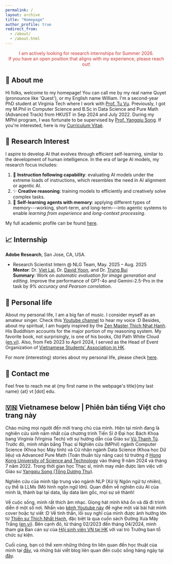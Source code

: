 ```yaml
---
permalink: / 
layout: archive
title: "Homepage"
author_profile: true
redirect_from:
  - /about/
  - /about.html
---
```


<!-- **"Think big, act small, and move fast"**\ -->
<!-- Để xem phiên bản tiếng Việt của trang này, vui lòng kéo xuống dưới hoặc nhấn vào [đây](https://dovanquyet.github.io/#-trang-chủ-phiên-bản-tiếng-việt-cho-trang-này) -->
<!-- > I am open to supervising UG students who are academically strong, highly motivated, and having a decent AI-coding skill (Python, Pytorch, and Huggingface Transformers are preferred). If you are interested in NLP and want to collaborate with me, feel free to contact and send your CV + Unofficial Transcript to me via email.  -->

<p style="color: #cc3333; text-align: center; margin-bottom: 15px;">
  I am actively looking for research internships for Summer 2026.<br>
  If you have an open position that aligns with my experience, please reach out!
</p>


## 👋 About me

Hi folks, welcome to my homepage! You can call me by my real name Quyet (pronounce like 'Quest'), or my English name William. I'm a second-year PhD student at Virginia Tech where I work with [Prof. Tu Vu](https://tuvllms.github.io/). Previously, I got my M.Phil in Computer Science and B.Sc in Data Science and Pure Math (Advanced Track) from HKUST in Sep 2024 and July 2022. During my MPhil program, I was fortunate to be supervised by [Prof. Yangqiu Song](https://www.cse.ust.hk/~yqsong/).
If you're interested, here is my [Curriculum Vitaé](https://drive.google.com/file/d/1eju1ri1dniuO0W66DYmKJNEgQStRtaus/view?usp=sharing).


## 🔬 Research Interest

I aspire to develop AI that evolves through efficient self-learning, similar to the development of human intelligence. In the era of large AI models, my research focus includes:
<!-- From my viewpoint, data is everything in AI. Methodologies are not magic but stems from data and use data to train AI models. Thus, my research fully focuses on data. -->

1. 📜 **Instruction following capability**: evaluating AI models under the extreme loads of instructions, which resembles the need in AI alignment or agentic AI.
1. ✨ **Creative reasoning**: training models to efficiently and creatively solve complex tasks.
1. 💾 **Self-learning agents with memory**: applying different types of memory---working, short-term, and long-term---into agentic systems to enable *learning from experience* and *long-context processing*. 
<!-- 1. **Neuro-symbolic reasoning system**: learning both system-1 and sytem-2 reasoning capability in an efficient way and within a model by combining neural and symbolic modules. -->
<!-- 1. **Automatic evaluation**: developing techniques to enhance automatic evaluation of AI-generated data is key for future AI development. -->

My full academic profile can be found [here](https://dovanquyet.github.io/academic).


## 📈 Internship

**Adobe Research**, San Jose, CA, USA.
- Research Scientist Intern @ NLG Team, May. 2025 – Aug. 2025\
  **Mentor**: Dr. [Viet Lai](https://laiviet.github.io/), Dr. [David Yoon](https://david-yoon.github.io/), and Dr. [Trung Bui](https://sites.google.com/site/trungbuistanford/Home?authuser=0)\
  **Summary**: Work on *automatic evaluation for image generation and editing*. Improve the performance of GPT-4o and Gemini-2.5-Pro in the task by *9% accuracy and Pearson correlation*.


## 🎤 Personal life

About my personal life, I am a big fan of music. I consider myself as an amateur singer. Check this [Youtube channel](https://www.youtube.com/channel/UCw0K4xQPwp8wZp6rkWRcTCg) to hear my voice :D Besides, about my spiritual, I am hugely inspired by the [Zen Master Thich Nhat Hanh](https://plumvillage.org/thich-nhat-hanh/). His Buddhism accounts for the major portion of my reasoning system. My favorite book, not surprisingly, is one of his books, Old Path White Cloud ([en](https://terebess.hu/zen/mesterek/Thich%20Nhat%20Hanh%20-%20Old%20Path%20White%20Clouds.pdf),[vi](https://thuvienhoasen.org/images/file/3GfDvp1G0QgQAHtP/duong-xua-may-trang.pdf)). Also, from Feb 2023 to April 2024, I served as the Head of Event Organization of [Vietnamese Students' Association in HK](https://www.facebook.com/profile.php?id=100087606602683).

For more (interesting) stories about my personal life, please check [here](https://dovanquyet.github.io/posts/vi/chuyen-hang-ngay).


## 📧 Contact me

Feel free to reach me at {my first name in the webpage's title}{my last name} {at} vt [dot] edu.


## 🇻🇳 Vietnamese below | Phiên bản tiếng Việt cho trang này
<!-- <details>
  <summary></summary> -->

Chào mừng mọi người đến mới trang chủ của mình. Hiện tại mình đang là nghiên cứu sinh năm nhất của chương trình Tiến Sĩ ở Đại học Bách Khoa bang Virginia (Virginia Tech) với sự hướng dẫn của Giáo sư [Vũ Thanh Tú](https://tuvllms.github.io/). Trước đó, mình nhận bằng Thạc sĩ Nghiên cứu (MPhil) ngành Computer Science (Khoa học Máy tính) và Cử nhân ngành Data Science (Khoa học Dữ liệu) và Advanced Pure Math (Toán thuần túy nâng cao) từ trường ở [Hong Kong University of Science and Technology](https://hkust.edu.hk/) vào tháng 9 năm 2024 và tháng 7 năm 2022. Trong thời gian học Thạc sĩ, mình may mắn được làm việc với Giáo sư [Yangqiu Song (Tống Dương Thu)](https://www.cse.ust.hk/~yqsong/).

Nghiên cứu của mình tập trung vào ngành NLP (Xử lý Ngôn ngữ tự nhiên), cụ thể là LLMs (Mô hình ngôn ngữ lớn). Quan điểm về nghiên cứu AI của mình là, thành bại tại data, lấy data làm gốc, mọi sự sẽ thành!

Về cuộc sống, mình rất thích âm nhạc. Giọng hát mình khá ổn và đã đi trình diễn ở một số nơi. Nhấn vào [kênh Youtube này](https://www.youtube.com/channel/UCw0K4xQPwp8wZp6rkWRcTCg) để nghe một vài bài hát mình cover hoặc tự viết :D Về tinh thần, lối suy nghĩ của mình được ảnh hưởng lớn từ [Thiền sư Thích Nhất Hạnh](https://plumvillage.org/thich-nhat-hanh/), đặc biệt là qua cuốn sách Đường Xưa Mây Trắng ([en](https://terebess.hu/zen/mesterek/Thich%20Nhat%20Hanh%20-%20Old%20Path%20White%20Clouds.pdf),[vi](https://thuvienhoasen.org/images/file/3GfDvp1G0QgQAHtP/duong-xua-may-trang.pdf)). Bên cạnh đó, từ tháng 02/2023 đến tháng 04/2024, mình tham gia Ban cán sự của [Hội sinh viên VN tại HK](https://www.facebook.com/profile.php?id=100087606602683) với vai trò Trưởng ban tổ chức sự kiện.

Cuối cùng, bạn có thể xem những thông tin liên quan đến học thuật của mình tại [đây](https://dovanquyet.github.io/academic), và những bài viết blog liên quan đến cuộc sống hàng ngày tại [đây](https://dovanquyet.github.io/posts/vi/chuyen-hang-ngay).

<!-- </details> -->

